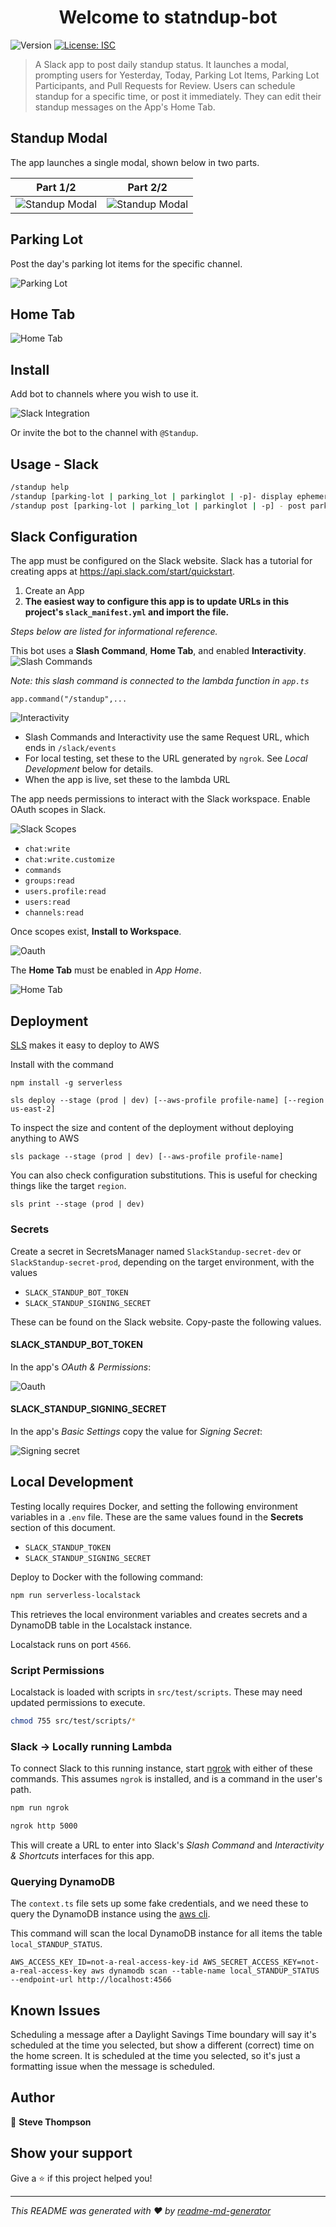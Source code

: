 <h1 align="center">Welcome to statndup-bot</h1>
<p>
  <img alt="Version" src="https://img.shields.io/badge/version-1.0.0-blue.svg?cacheSeconds=2592000" />
  <a href="#" target="_blank">
    <img alt="License: ISC" src="https://img.shields.io/badge/License-ISC-yellow.svg" />
  </a>
</p>

> A Slack app to post daily standup status. It launches a modal, prompting users for Yesterday, Today, Parking Lot Items, Parking Lot Participants, and Pull Requests for Review.
> Users can schedule standup for a specific time, or post it immediately. They can edit their standup messages on the App's Home Tab.

## Standup Modal
The app launches a single modal, shown below in two parts.


| Part 1/2 | Part 2/2 |
| -- | -- |
|![Standup Modal](img/interface1.png)|![Standup Modal](img/interface2.png)|

## Parking Lot
Post the day's parking lot items for the specific channel.

![Parking Lot](img/parkingLot.png)

## Home Tab
![Home Tab](img/home_screen.png)

## Install
Add bot to channels where you wish to use it.

![Slack Integration](img/slack_integration.png)

Or invite the bot to the channel with `@Standup`.

## Usage - Slack
```sh
/standup help
/standup [parking-lot | parking_lot | parkinglot | -p]- display ephemeral parking lot items
/standup post [parking-lot | parking_lot | parkinglot | -p] - post parking lot items to chat
```

## Slack Configuration
The app must be configured on the Slack website. Slack has a tutorial for creating apps at https://api.slack.com/start/quickstart.

1. Create an App
1. **The easiest way to configure this app is to update URLs in this project's `slack_manifest.yml` and import the file.**

_Steps below are listed for informational reference._

This bot uses a **Slash Command**, **Home Tab**, and enabled **Interactivity**.
![Slash Commands](img/slashcommand.png)

_Note: this slash command is connected to the lambda function in `app.ts`_
```
app.command("/standup",...
```

![Interactivity](img/interactivity.png)
* Slash Commands and Interactivity use the same Request URL, which ends in `/slack/events`
* For local testing, set these to the URL generated by `ngrok`. See _Local Development_ below for details.
* When the app is live, set these to the lambda URL

The app needs permissions to interact with the Slack workspace. Enable OAuth scopes in Slack.

![Slack Scopes](img/slack_scopes.png)

* `chat:write`
* `chat:write.customize`
* `commands`
* `groups:read`
* `users.profile:read`
* `users:read`
* `channels:read`

Once scopes exist, **Install to Workspace**.

![Oauth](img/oauth2.png)

The **Home Tab** must be enabled in _App Home_.

![Home Tab](img/home_tab.png)


## Deployment
[SLS](https://www.serverless.com/) makes it easy to deploy to AWS

Install with the command

```
npm install -g serverless
```

```
sls deploy --stage (prod | dev) [--aws-profile profile-name] [--region us-east-2]
```

To inspect the size and content of the deployment without deploying anything to AWS
```
sls package --stage (prod | dev) [--aws-profile profile-name]
```

You can also check configuration substitutions. This is useful for checking things like the target `region`.
```
sls print --stage (prod | dev)
```

### Secrets
Create a secret in SecretsManager named `SlackStandup-secret-dev` or `SlackStandup-secret-prod`, depending on the target environment, with the values

* `SLACK_STANDUP_BOT_TOKEN`
* `SLACK_STANDUP_SIGNING_SECRET`

These can be found on the Slack website. Copy-paste the following values.

#### SLACK_STANDUP_BOT_TOKEN
In the app's _OAuth & Permissions_:

![Oauth](img/oauth.png)

#### SLACK_STANDUP_SIGNING_SECRET
In the app's _Basic Settings_ copy the value for _Signing Secret_:

![Signing secret](img/signing_secret.png)

## Local Development
Testing locally requires Docker, and setting the following environment variables in a `.env` file. These are the same values found in the **Secrets** section of this document.

* `SLACK_STANDUP_TOKEN`
* `SLACK_STANDUP_SIGNING_SECRET`

Deploy to Docker with the following command:
```sh
npm run serverless-localstack
```
This retrieves the local environment variables and creates secrets and a DynamoDB table in the Localstack instance.

Localstack runs on port `4566`.

### Script Permissions
Localstack is loaded with scripts in `src/test/scripts`. These may need updated permissions to execute.

```sh
chmod 755 src/test/scripts/*
```

### Slack -> Locally running Lambda
To connect Slack to this running instance, start [ngrok](https://ngrok.com/) with either of these commands. This assumes `ngrok` is installed, and is a command in the user's path.

```sh
npm run ngrok

ngrok http 5000
```

This will create a URL to enter into Slack's _Slash Command_ and _Interactivity & Shortcuts_ interfaces for this app.

### Querying DynamoDB
The `context.ts` file sets up some fake credentials, and we need these to query the DynamoDB instance using the [aws cli](https://awscli.amazonaws.com/v2/documentation/api/latest/reference/dynamodb/index.html#cli-aws-dynamodb).

This command will scan the local DynamoDB instance for all items the table `local_STANDUP_STATUS`.
```
AWS_ACCESS_KEY_ID=not-a-real-access-key-id AWS_SECRET_ACCESS_KEY=not-a-real-access-key aws dynamodb scan --table-name local_STANDUP_STATUS  --endpoint-url http://localhost:4566
```

## Known Issues
Scheduling a message after a Daylight Savings Time boundary will say it's scheduled at the time you selected, but show a different (correct) time on the home screen. It is scheduled at the time you selected, so it's just a formatting issue when the message is scheduled.
## Author

👤 **Steve Thompson**


## Show your support

Give a ⭐️ if this project helped you!

***
_This README was generated with ❤️ by [readme-md-generator](https://github.com/kefranabg/readme-md-generator)_